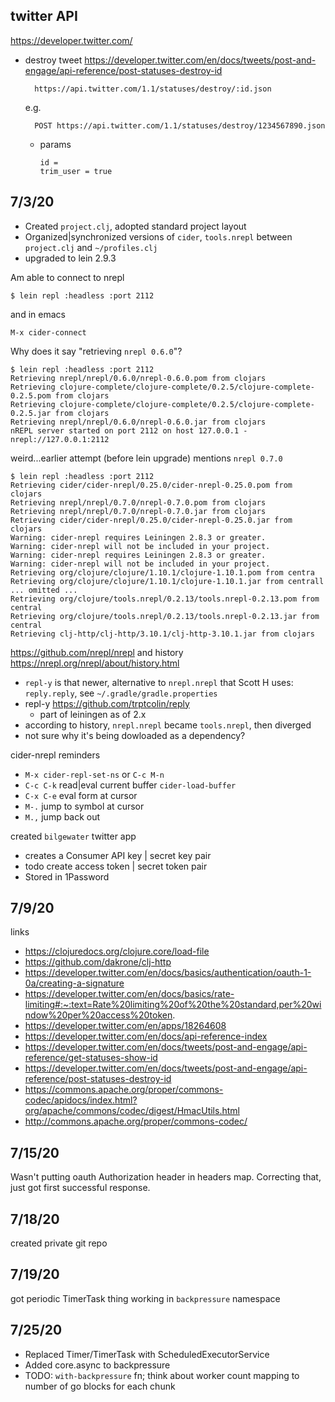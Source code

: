 ## twitter API

https://developer.twitter.com/

* destroy tweet https://developer.twitter.com/en/docs/tweets/post-and-engage/api-reference/post-statuses-destroy-id

        https://api.twitter.com/1.1/statuses/destroy/:id.json
    
    e.g.
    
        POST https://api.twitter.com/1.1/statuses/destroy/1234567890.json
        
  * params
  
        id = 
        trim_user = true

## 7/3/20

* Created `project.clj`, adopted standard project layout
* Organized|synchronized versions of `cider`, `tools.nrepl` between `project.clj` and
  `~/profiles.clj`
* upgraded to lein 2.9.3

Am able to connect to nrepl

    $ lein repl :headless :port 2112
    
and in emacs

    M-x cider-connect

Why does it say "retrieving `nrepl 0.6.0`"?

    $ lein repl :headless :port 2112
    Retrieving nrepl/nrepl/0.6.0/nrepl-0.6.0.pom from clojars
    Retrieving clojure-complete/clojure-complete/0.2.5/clojure-complete-0.2.5.pom from clojars
    Retrieving clojure-complete/clojure-complete/0.2.5/clojure-complete-0.2.5.jar from clojars
    Retrieving nrepl/nrepl/0.6.0/nrepl-0.6.0.jar from clojars
    nREPL server started on port 2112 on host 127.0.0.1 - nrepl://127.0.0.1:2112

weird...earlier attempt (before lein upgrade) mentions `nrepl 0.7.0`

    $ lein repl :headless :port 2112
    Retrieving cider/cider-nrepl/0.25.0/cider-nrepl-0.25.0.pom from clojars
    Retrieving nrepl/nrepl/0.7.0/nrepl-0.7.0.pom from clojars
    Retrieving nrepl/nrepl/0.7.0/nrepl-0.7.0.jar from clojars
    Retrieving cider/cider-nrepl/0.25.0/cider-nrepl-0.25.0.jar from clojars
    Warning: cider-nrepl requires Leiningen 2.8.3 or greater.
    Warning: cider-nrepl will not be included in your project.
    Warning: cider-nrepl requires Leiningen 2.8.3 or greater.
    Warning: cider-nrepl will not be included in your project.
    Retrieving org/clojure/clojure/1.10.1/clojure-1.10.1.pom from centra
    Retrieving org/clojure/clojure/1.10.1/clojure-1.10.1.jar from centrall
    ... omitted ...
    Retrieving org/clojure/tools.nrepl/0.2.13/tools.nrepl-0.2.13.pom from central
    Retrieving org/clojure/tools.nrepl/0.2.13/tools.nrepl-0.2.13.jar from central
    Retrieving clj-http/clj-http/3.10.1/clj-http-3.10.1.jar from clojars

https://github.com/nrepl/nrepl and history https://nrepl.org/nrepl/about/history.html
* `repl-y` is that newer, alternative to `nrepl.nrepl` that Scott H uses: `reply.reply`, see
  `~/.gradle/gradle.properties`
* repl-y https://github.com/trptcolin/reply
  * part of leiningen as of 2.x
* according to history, `nrepl.nrepl` became `tools.nrepl`, then diverged
* not sure why it's being dowloaded as a dependency?

cider-nrepl reminders
* `M-x cider-repl-set-ns` or `C-c M-n`
* `C-c C-k` read|eval current buffer `cider-load-buffer`
* `C-x C-e` eval form at cursor
* `M-.` jump to symbol at cursor
* `M.,` jump back out

created `bilgewater` twitter app
* creates a Consumer API key | secret key pair
* todo create access token | secret token pair
* Stored in 1Password

## 7/9/20

links
* https://clojuredocs.org/clojure.core/load-file
* https://github.com/dakrone/clj-http
* https://developer.twitter.com/en/docs/basics/authentication/oauth-1-0a/creating-a-signature
* https://developer.twitter.com/en/docs/basics/rate-limiting#:~:text=Rate%20limiting%20of%20the%20standard,per%20window%20per%20access%20token.
* https://developer.twitter.com/en/apps/18264608
* https://developer.twitter.com/en/docs/api-reference-index
* https://developer.twitter.com/en/docs/tweets/post-and-engage/api-reference/get-statuses-show-id
* https://developer.twitter.com/en/docs/tweets/post-and-engage/api-reference/post-statuses-destroy-id
* https://commons.apache.org/proper/commons-codec/apidocs/index.html?org/apache/commons/codec/digest/HmacUtils.html
* http://commons.apache.org/proper/commons-codec/

## 7/15/20

Wasn't putting oauth Authorization header in headers map. Correcting that, just got first successful response.

## 7/18/20

created private git repo

## 7/19/20

got periodic TimerTask thing working in `backpressure` namespace

## 7/25/20

* Replaced Timer/TimerTask with ScheduledExecutorService
* Added core.async to backpressure
* TODO: `with-backpressure` fn; think about worker count mapping to number of go blocks for each
  chunk
